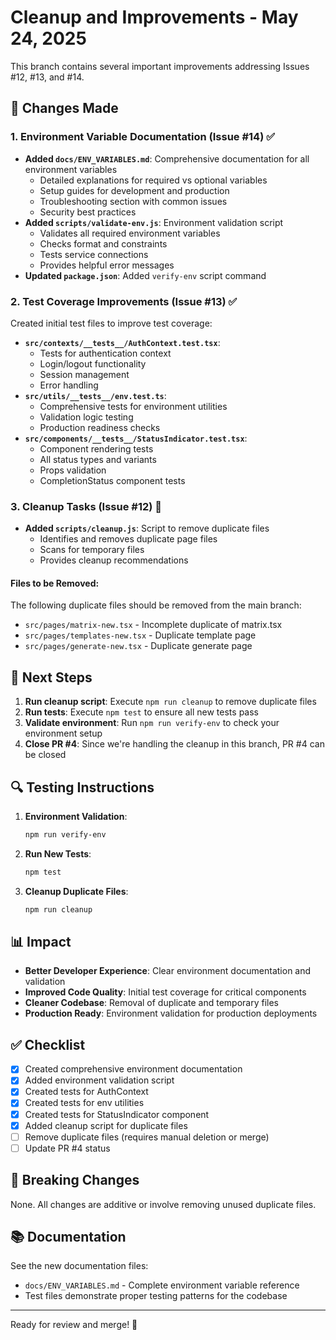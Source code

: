 # Cleanup and Improvements - May 24, 2025

This branch contains several important improvements addressing Issues #12, #13, and #14.

## 🚀 Changes Made

### 1. Environment Variable Documentation (Issue #14) ✅

- **Added `docs/ENV_VARIABLES.md`**: Comprehensive documentation for all environment variables
  - Detailed explanations for required vs optional variables
  - Setup guides for development and production
  - Troubleshooting section with common issues
  - Security best practices
- **Added `scripts/validate-env.js`**: Environment validation script
  - Validates all required environment variables
  - Checks format and constraints
  - Tests service connections
  - Provides helpful error messages
- **Updated `package.json`**: Added `verify-env` script command

### 2. Test Coverage Improvements (Issue #13) ✅

Created initial test files to improve test coverage:

- **`src/contexts/__tests__/AuthContext.test.tsx`**:
  - Tests for authentication context
  - Login/logout functionality
  - Session management
  - Error handling
- **`src/utils/__tests__/env.test.ts`**:
  - Comprehensive tests for environment utilities
  - Validation logic testing
  - Production readiness checks
- **`src/components/__tests__/StatusIndicator.test.tsx`**:
  - Component rendering tests
  - All status types and variants
  - Props validation
  - CompletionStatus component tests

### 3. Cleanup Tasks (Issue #12) 🧹

- **Added `scripts/cleanup.js`**: Script to remove duplicate files
  - Identifies and removes duplicate page files
  - Scans for temporary files
  - Provides cleanup recommendations

#### Files to be Removed:

The following duplicate files should be removed from the main branch:

- `src/pages/matrix-new.tsx` - Incomplete duplicate of matrix.tsx
- `src/pages/templates-new.tsx` - Duplicate template page
- `src/pages/generate-new.tsx` - Duplicate generate page

## 📝 Next Steps

1. **Run cleanup script**: Execute `npm run cleanup` to remove duplicate files
2. **Run tests**: Execute `npm test` to ensure all new tests pass
3. **Validate environment**: Run `npm run verify-env` to check your environment setup
4. **Close PR #4**: Since we're handling the cleanup in this branch, PR #4 can be closed

## 🔍 Testing Instructions

1. **Environment Validation**:

   ```bash
   npm run verify-env
   ```

2. **Run New Tests**:

   ```bash
   npm test
   ```

3. **Cleanup Duplicate Files**:
   ```bash
   npm run cleanup
   ```

## 📊 Impact

- **Better Developer Experience**: Clear environment documentation and validation
- **Improved Code Quality**: Initial test coverage for critical components
- **Cleaner Codebase**: Removal of duplicate and temporary files
- **Production Ready**: Environment validation for production deployments

## ✅ Checklist

- [x] Created comprehensive environment documentation
- [x] Added environment validation script
- [x] Created tests for AuthContext
- [x] Created tests for env utilities
- [x] Created tests for StatusIndicator component
- [x] Added cleanup script for duplicate files
- [ ] Remove duplicate files (requires manual deletion or merge)
- [ ] Update PR #4 status

## 🚨 Breaking Changes

None. All changes are additive or involve removing unused duplicate files.

## 📚 Documentation

See the new documentation files:

- `docs/ENV_VARIABLES.md` - Complete environment variable reference
- Test files demonstrate proper testing patterns for the codebase

---

Ready for review and merge! 🎉
